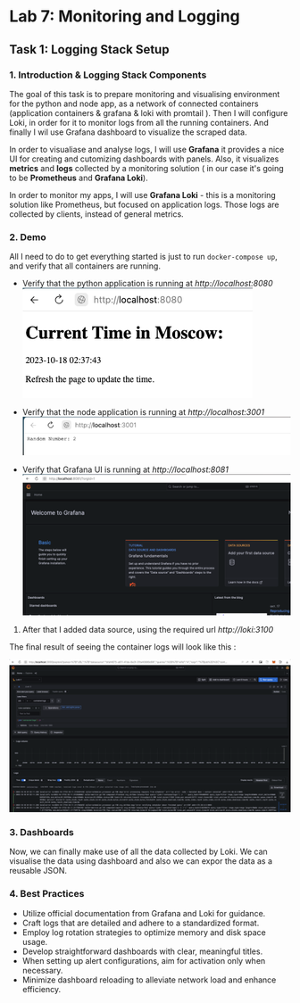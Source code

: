 
# Lab 7: Monitoring and Logging

## Task 1: Logging Stack Setup

### 1. Introduction & Logging Stack Components

The goal of this task is to prepare monitoring and visualising environment for the python and node app, as a network of connected containers (application containers & grafana & loki with promtail ). Then I will configure Loki, in order for it to monitor logs from all the running containers. And finally I wil use Grafana dashboard to visualize the scraped data.  

In order to visualiase and analyse logs, I will use **Grafana** it provides a nice UI for creating and cutomizing dashboards with panels. Also, it visualizes **metrics** and **logs** collected by a monitoring solution ( in our case it's going to be **Prometheus** and **Grafana Loki**).

In order to monitor my apps, I will use **Grafana Loki** - this is a monitoring solution like Prometheus, but focused on application logs. Those logs are collected by clients, instead of general metrics. 

### 2. Demo

All I need to do to get everything started is just to run `docker-compose up`, and verify that all containers are running. 

- Verify that the python application is running at *http://localhost:8080*
![Python App](img/python-app.png)

- Verify that the node application is running at *http://localhost:3001*
![Node App](img/node-app.png)

- Verify that Grafana UI is running at *http://localhost:8081*
![Grafana UI](img/grafana.png)

1) After that I added data source, using the required url *http://loki:3100*

The final result of seeing the container logs will look like this : 

![Grafana Logs](img/grafana_results.png)

### 3. Dashboards

Now, we can finally make use of all the data collected by Loki. We can visualise the data using dashboard and also we can expor the data as a reusable JSON. 

### 4. Best Practices

- Utilize official documentation from Grafana and Loki for guidance.
- Craft logs that are detailed and adhere to a standardized format.
- Employ log rotation strategies to optimize memory and disk space usage.
- Develop straightforward dashboards with clear, meaningful titles.
- When setting up alert configurations, aim for activation only when necessary.
- Minimize dashboard reloading to alleviate network load and enhance efficiency.
